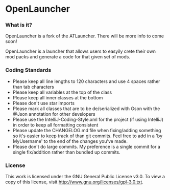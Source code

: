 OpenLauncher
====================================

### What is it?
OpenLauncher is a fork of the ATLauncher. There will be more info to come soon!

OpenLauncher is a launcher that allows users to easyily crete their own mod packs and generate a code for that given set of mods.

### Coding Standards

+ Please keep all line lengths to 120 characters and use 4 spaces rather than tab characters
+ Please keep all variables at the top of the class
+ Please keep all inner classes at the bottom
+ Please don't use star imports
+ Please mark all classes that are to be de/serialized with Gson with the @Json annotation for other developers
+ Please use the IntelliJ-Coding-Style.xml for the project (if using IntelliJ) in order to keep all formatting consistent
+ Please update the CHANGELOG.md file when fixing/adding something so it's easier to keep track of than git commits. Feel free to add in a 'by MyUsername' to the end of the changes you've made.
+ Please don't do large commits. My preference is a single commit for a single fix/addition rather than bundled up commits.

### License

This work is licensed under the GNU General Public License v3.0. To view a copy of this license, visit http://www.gnu.org/licenses/gpl-3.0.txt.
